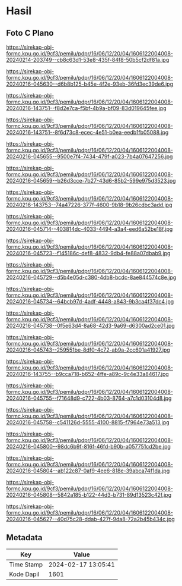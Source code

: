 # Hasil

## Foto C Plano

https://sirekap-obj-formc.kpu.go.id/9cf3/pemilu/pdpr/16/06/12/20/04/1606122004008-20240214-203749--cb8c63d1-53e8-435f-84f8-50b5cf2df81a.jpg

https://sirekap-obj-formc.kpu.go.id/9cf3/pemilu/pdpr/16/06/12/20/04/1606122004008-20240216-045630--d6b8b125-b45e-4f2e-93eb-36fd3ec39de6.jpg

https://sirekap-obj-formc.kpu.go.id/9cf3/pemilu/pdpr/16/06/12/20/04/1606122004008-20240216-143751--f8d2e7ca-f5bf-4b9a-bf09-83d019645fee.jpg

https://sirekap-obj-formc.kpu.go.id/9cf3/pemilu/pdpr/16/06/12/20/04/1606122004008-20240216-143751--8f6d73c8-ecec-4e51-b0ea-eedb1fb05088.jpg

https://sirekap-obj-formc.kpu.go.id/9cf3/pemilu/pdpr/16/06/12/20/04/1606122004008-20240216-045655--9500e7f4-7434-479f-a023-7b4a07647256.jpg

https://sirekap-obj-formc.kpu.go.id/9cf3/pemilu/pdpr/16/06/12/20/04/1606122004008-20240216-045659--b26d3cce-7b27-43d6-85b2-599e975d3523.jpg

https://sirekap-obj-formc.kpu.go.id/9cf3/pemilu/pdpr/16/06/12/20/04/1606122004008-20240216-143753--74a47226-377f-4600-9b18-9b26cdbc3add.jpg

https://sirekap-obj-formc.kpu.go.id/9cf3/pemilu/pdpr/16/06/12/20/04/1606122004008-20240216-045714--403814dc-4033-4494-a3a4-eed6a52be18f.jpg

https://sirekap-obj-formc.kpu.go.id/9cf3/pemilu/pdpr/16/06/12/20/04/1606122004008-20240216-045723--f145186c-def8-4832-9db4-fe88a07dbab9.jpg

https://sirekap-obj-formc.kpu.go.id/9cf3/pemilu/pdpr/16/06/12/20/04/1606122004008-20240216-045729--d5b4e05d-c380-4db8-bcdc-8ae844574c8e.jpg

https://sirekap-obj-formc.kpu.go.id/9cf3/pemilu/pdpr/16/06/12/20/04/1606122004008-20240216-045734--64bcb97d-4adf-4448-a843-9b3ca4f37dc4.jpg

https://sirekap-obj-formc.kpu.go.id/9cf3/pemilu/pdpr/16/06/12/20/04/1606122004008-20240216-045738--0f5e63d4-8a68-42d3-9a69-d6300ad2ce01.jpg

https://sirekap-obj-formc.kpu.go.id/9cf3/pemilu/pdpr/16/06/12/20/04/1606122004008-20240216-045743--259551be-8df0-4c72-ab9a-2cc601a41927.jpg

https://sirekap-obj-formc.kpu.go.id/9cf3/pemilu/pdpr/16/06/12/20/04/1606122004008-20240216-143755--b9cca718-b652-4ffe-a89c-9c4e33a84617.jpg

https://sirekap-obj-formc.kpu.go.id/9cf3/pemilu/pdpr/16/06/12/20/04/1606122004008-20240216-045755--f71648d9-c722-4b03-8764-a7c1d03104d8.jpg

https://sirekap-obj-formc.kpu.go.id/9cf3/pemilu/pdpr/16/06/12/20/04/1606122004008-20240216-045758--c541126d-5555-4100-8815-f7964e73a513.jpg

https://sirekap-obj-formc.kpu.go.id/9cf3/pemilu/pdpr/16/06/12/20/04/1606122004008-20240216-045800--98dc6b9f-816f-46fd-b90b-a057751cd2be.jpg

https://sirekap-obj-formc.kpu.go.id/9cf3/pemilu/pdpr/16/06/12/20/04/1606122004008-20240216-045804--ab122c87-0af9-4ee6-818e-39abca74f1da.jpg

https://sirekap-obj-formc.kpu.go.id/9cf3/pemilu/pdpr/16/06/12/20/04/1606122004008-20240216-045808--5842a185-b122-44d3-b731-89d13523c42f.jpg

https://sirekap-obj-formc.kpu.go.id/9cf3/pemilu/pdpr/16/06/12/20/04/1606122004008-20240216-045627--40d75c28-ddab-427f-9da8-72a2b45b434c.jpg


## Metadata

| Key        | Value               |
| ---------- | ------------------- |
| Time Stamp | 2024-02-17 13:05:41 |
| Kode Dapil | 1601                |



